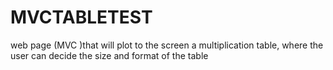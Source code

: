 # MVCTABLETEST
web page (MVC )that will plot to the screen a  multiplication table, where the user can decide the size and format of the table
